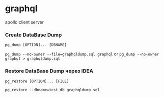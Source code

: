 # graphql
apollo client server

### Create DataBase Dump
`pg_dump [OPTION]... [DBNAME]`

`pg_dump --no-owner --file=graphqldump.sql graphql`
or
`pg_dump --no-owner graphql > graphqldump.sql
`

### Restore DataBase Dump через IDEA
`pg_restore [OPTION]... [FILE]`

`pg_restore --dbname=test_db graphqldump.sql`
